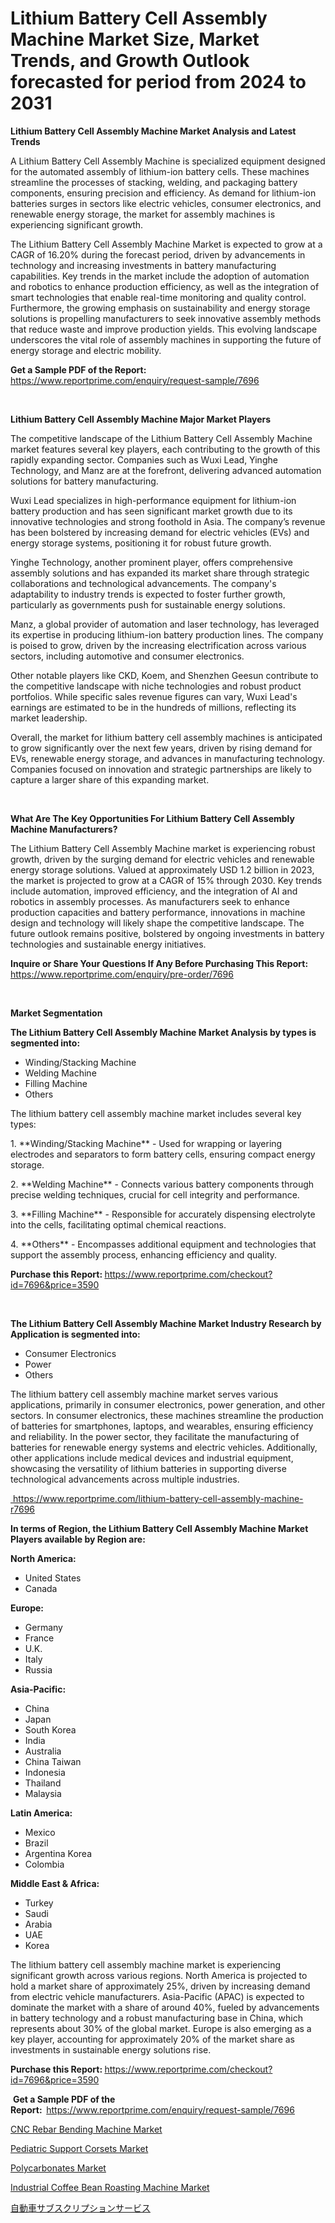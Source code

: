 <p><h1>Lithium Battery Cell Assembly Machine Market Size, Market Trends, and Growth Outlook forecasted for period from 2024 to 2031</h1></p><p><strong>Lithium Battery Cell Assembly Machine Market Analysis and Latest Trends</strong></p>
<p><p>A Lithium Battery Cell Assembly Machine is specialized equipment designed for the automated assembly of lithium-ion battery cells. These machines streamline the processes of stacking, welding, and packaging battery components, ensuring precision and efficiency. As demand for lithium-ion batteries surges in sectors like electric vehicles, consumer electronics, and renewable energy storage, the market for assembly machines is experiencing significant growth.</p><p>The Lithium Battery Cell Assembly Machine Market is expected to grow at a CAGR of 16.20% during the forecast period, driven by advancements in technology and increasing investments in battery manufacturing capabilities. Key trends in the market include the adoption of automation and robotics to enhance production efficiency, as well as the integration of smart technologies that enable real-time monitoring and quality control. Furthermore, the growing emphasis on sustainability and energy storage solutions is propelling manufacturers to seek innovative assembly methods that reduce waste and improve production yields. This evolving landscape underscores the vital role of assembly machines in supporting the future of energy storage and electric mobility.</p></p>
<p><strong>Get a Sample PDF of the Report:&nbsp;</strong> <a href="https://www.reportprime.com/enquiry/request-sample/7696">https://www.reportprime.com/enquiry/request-sample/7696</a></p>
<p>&nbsp;</p>
<p><strong>Lithium Battery Cell Assembly Machine Major Market Players</strong></p>
<p><p>The competitive landscape of the Lithium Battery Cell Assembly Machine market features several key players, each contributing to the growth of this rapidly expanding sector. Companies such as Wuxi Lead, Yinghe Technology, and Manz are at the forefront, delivering advanced automation solutions for battery manufacturing.</p><p>Wuxi Lead specializes in high-performance equipment for lithium-ion battery production and has seen significant market growth due to its innovative technologies and strong foothold in Asia. The company’s revenue has been bolstered by increasing demand for electric vehicles (EVs) and energy storage systems, positioning it for robust future growth.</p><p>Yinghe Technology, another prominent player, offers comprehensive assembly solutions and has expanded its market share through strategic collaborations and technological advancements. The company's adaptability to industry trends is expected to foster further growth, particularly as governments push for sustainable energy solutions.</p><p>Manz, a global provider of automation and laser technology, has leveraged its expertise in producing lithium-ion battery production lines. The company is poised to grow, driven by the increasing electrification across various sectors, including automotive and consumer electronics.</p><p>Other notable players like CKD, Koem, and Shenzhen Geesun contribute to the competitive landscape with niche technologies and robust product portfolios. While specific sales revenue figures can vary, Wuxi Lead's earnings are estimated to be in the hundreds of millions, reflecting its market leadership.</p><p>Overall, the market for lithium battery cell assembly machines is anticipated to grow significantly over the next few years, driven by rising demand for EVs, renewable energy storage, and advances in manufacturing technology. Companies focused on innovation and strategic partnerships are likely to capture a larger share of this expanding market.</p></p>
<p>&nbsp;</p>
<p><strong>What Are The Key Opportunities For Lithium Battery Cell Assembly Machine Manufacturers?</strong></p>
<p><p>The Lithium Battery Cell Assembly Machine market is experiencing robust growth, driven by the surging demand for electric vehicles and renewable energy storage solutions. Valued at approximately USD 1.2 billion in 2023, the market is projected to grow at a CAGR of 15% through 2030. Key trends include automation, improved efficiency, and the integration of AI and robotics in assembly processes. As manufacturers seek to enhance production capacities and battery performance, innovations in machine design and technology will likely shape the competitive landscape. The future outlook remains positive, bolstered by ongoing investments in battery technologies and sustainable energy initiatives.</p></p>
<p><strong>Inquire or Share Your Questions If Any Before Purchasing This Report:</strong> <a href="https://www.reportprime.com/enquiry/pre-order/7696">https://www.reportprime.com/enquiry/pre-order/7696</a></p>
<p>&nbsp;</p>
<p><strong>Market Segmentation</strong></p>
<p><strong>The Lithium Battery Cell Assembly Machine Market Analysis by types is segmented into:</strong></p>
<p><ul><li>Winding/Stacking Machine</li><li>Welding Machine</li><li>Filling Machine</li><li>Others</li></ul></p>
<p><p>The lithium battery cell assembly machine market includes several key types: </p><p>1. **Winding/Stacking Machine** - Used for wrapping or layering electrodes and separators to form battery cells, ensuring compact energy storage.</p><p>2. **Welding Machine** - Connects various battery components through precise welding techniques, crucial for cell integrity and performance.</p><p>3. **Filling Machine** - Responsible for accurately dispensing electrolyte into the cells, facilitating optimal chemical reactions.</p><p>4. **Others** - Encompasses additional equipment and technologies that support the assembly process, enhancing efficiency and quality.</p></p>
<p><strong>Purchase this Report:&nbsp;</strong><a href="https://www.reportprime.com/checkout?id=7696&price=3590">https://www.reportprime.com/checkout?id=7696&price=3590</a></p>
<p>&nbsp;</p>
<p><strong>The Lithium Battery Cell Assembly Machine Market Industry Research by Application is segmented into:</strong></p>
<p><ul><li>Consumer Electronics</li><li>Power</li><li>Others</li></ul></p>
<p><p>The lithium battery cell assembly machine market serves various applications, primarily in consumer electronics, power generation, and other sectors. In consumer electronics, these machines streamline the production of batteries for smartphones, laptops, and wearables, ensuring efficiency and reliability. In the power sector, they facilitate the manufacturing of batteries for renewable energy systems and electric vehicles. Additionally, other applications include medical devices and industrial equipment, showcasing the versatility of lithium batteries in supporting diverse technological advancements across multiple industries.</p></p>
<p><a href="https://www.reportprime.com/lithium-battery-cell-assembly-machine-r7696">&nbsp;https://www.reportprime.com/lithium-battery-cell-assembly-machine-r7696</a></p>
<p><strong>In terms of Region, the Lithium Battery Cell Assembly Machine Market Players available by Region are:</strong></p>
<p>
    <p> <strong> North America: </strong>
        <ul>
            <li>United States</li>
            <li>Canada</li>
        </ul>
        </p> 
    <p> <strong> Europe: </strong>
        <ul>
            <li>Germany</li>
            <li>France</li>
            <li>U.K.</li>
            <li>Italy</li>
            <li>Russia</li>
        </ul>
        </p> 
    <p> <strong> Asia-Pacific: </strong>
        <ul>
            <li>China</li>
            <li>Japan</li>
            <li>South Korea</li>
            <li>India</li>
            <li>Australia</li>
            <li>China Taiwan</li>
            <li>Indonesia</li>
            <li>Thailand</li>
            <li>Malaysia</li>
        </ul>
        </p> 
    <p> <strong> Latin America: </strong>
        <ul>
            <li>Mexico</li>
            <li>Brazil</li>
            <li>Argentina Korea</li>
            <li>Colombia</li>
        </ul>
        </p> 
    <p> <strong> Middle East & Africa: </strong>
        <ul>
            <li>Turkey</li>
            <li>Saudi</li>
            <li>Arabia</li>
            <li>UAE</li>
            <li>Korea</li>
        </ul>
    </p>
    </p>
<p><p>The lithium battery cell assembly machine market is experiencing significant growth across various regions. North America is projected to hold a market share of approximately 25%, driven by increasing demand from electric vehicle manufacturers. Asia-Pacific (APAC) is expected to dominate the market with a share of around 40%, fueled by advancements in battery technology and a robust manufacturing base in China, which represents about 30% of the global market. Europe is also emerging as a key player, accounting for approximately 20% of the market share as investments in sustainable energy solutions rise.</p></p>
<p><strong>Purchase this Report: </strong><a href="https://www.reportprime.com/checkout?id=7696&price=3590">https://www.reportprime.com/checkout?id=7696&price=3590</a></p>
<p>&nbsp;<strong>Get a Sample PDF of the Report:&nbsp;&nbsp;</strong><a href="https://www.reportprime.com/enquiry/request-sample/7696">https://www.reportprime.com/enquiry/request-sample/7696</a></p>
<p><strong></strong></p>
<p><p><a href="https://issuu.com/reportprime-2/docs/cnc-rebar-bending-machine-market-si_8b403851a077cb">CNC Rebar Bending Machine Market</a></p><p><a href="https://medium.com/@kareeout89567/deep-dive-into-the-pediatric-support-corsets-market-itstrends-market-segmentation-and-e4314989036e">Pediatric Support Corsets Market</a></p><p><a href="https://www.linkedin.com/pulse/global-polycarbonates-market-share-growth-opportunities-size-d2yqc?trackingId=pmrvRR7qQeiKIwySd5i2ew%3D%3D">Polycarbonates Market</a></p><p><a href="https://issuu.com/reportprime-2/docs/industrial-coffee-bean-roasting-mac_3e36642fefd263">Industrial Coffee Bean Roasting Machine Market</a></p><p><a href="https://medium.com/@gordonjast2023/automotive-subscription-services-market-%E3%81%AF-%E3%82%B3%E3%82%B9%E3%83%88%E7%AE%A1%E7%90%86%E3%81%A8%E5%8A%B9%E7%8E%87%E5%90%91%E4%B8%8A%E3%82%92%E5%84%AA%E5%85%88%E3%81%97%E3%81%BE%E3%81%99-%E3%81%95%E3%82%89%E3%81%AB-%E5%A0%B1%E5%91%8A%E6%9B%B8%E3%81%AF%E5%B8%82%E5%A0%B4%E3%81%AE%E9%9C%80%E8%A6%81%E9%9D%A2%E3%81%A8%E4%BE%9B%E7%B5%A6%E9%9D%A2%E3%81%AE%E4%B8%A1%E6%96%B9%E3%82%92%E3%82%AB%E3%83%90%E3%83%BC%E3%81%97%E3%81%A6%E3%81%84%E3%81%BE%E3%81%99-4bb23dd59a07?postPublishedType=initial">自動車サブスクリプションサービス</a></p></p>